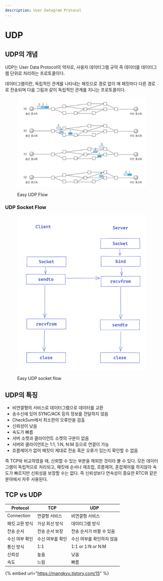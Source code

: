 ```yaml
---
description: User Datagram Protocol
---
```


# UDP

## UDP의 개념

UDP는 User Data Protocol의 약자로, 사용자 데이터그램 규약 즉 데이터를 데이터그램 단위로 처리하는 프로토콜이다.

데이터그램이란, 독립적인 관계를 나타내는 패킷으로 경로 없이 매 패킷마다 다른 경로로 전송되며 다음 그림과 같이 독립적인 관계를 지니는 프로토콜이다.

<figure><img src="../.gitbook/assets/image (2) (2) (1).png" alt=""><figcaption><p>Easy UDP Flow</p></figcaption></figure>

### UDP Socket Flow

<figure><img src="../.gitbook/assets/image (6) (3) (1).png" alt=""><figcaption><p>Easy UDP socket flow</p></figcaption></figure>

## UDP의 특징

* 비연결형의 서비스로 데이터그램으로 데이터를 교환
* 송수신에 있어 SYNC/ACK 등의 정보를 전달하지 않음
* CheckSum에서 최소한의 오류만을 검출
* 신뢰성이 낮음
* 속도가 빠름
* 서버 소켓과 클라이언트 소켓의 구분이 없음
* 서버와 클라이언트는 1:1, 1:N, N:M 등으로 연결이 가능
* 흐름제어가 없어 패킷이 제대로 전송 혹은 오류가 있는지 확인할 수 없음

즉 TCP와 비교하였을 때, 신뢰할 수 있는 부분을 제외한 것이라 볼 수 있다. 모든 데이터그램이 독립적으로 처리되고, 패킷에 순서나 재조립, 흐름제어, 혼잡제어를 하지않아 속도가 빠르지만 신뢰성을 보장할 수는 없다. 즉 신뢰성보다 연속성이 중요한 RTC와 같은 분야에서 자주 사용된다.

## TCP vs UDP

| Protocol   | TCP       | UDP               |
| ---------- | --------- | ----------------- |
| Connection | 연결형 서비스   | 비연결형 서비스          |
| 패킷 교환 방식   | 가상 회선 방식  | 데이터그램 방식          |
| 전송 순서      | 전송 순서 보장  | 전송 순서가 바뀔 수 있음    |
| 수신 여부 확인   | 수신 여부를 확인 | 수신 여부를 확인하지 않음    |
| 통신 방식      | 1:1       | 1:1 or 1:N or N:M |
| 신뢰성        | 높음        | 낮음                |
| 속도         | 느림        | 빠름                |



{% embed url="https://mangkyu.tistory.com/15" %}
